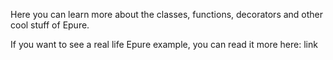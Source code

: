 Here you can learn more about the classes, functions, decorators and other cool stuff of Epure.

If you want to see a real life Epure example, you can read it more here: link